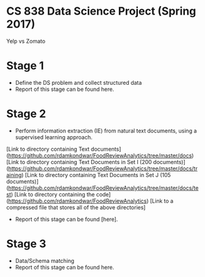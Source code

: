 # CS 838 Data Science Project (Spring 2017)
Yelp vs Zomato

# Stage 1
- Define the DS problem and collect structured data
- Report of this stage can be found here.

# Stage 2 
- Perform information extraction (IE) from natural text documents, using a supervised learning approach.

[Link to directory containing Text documents] (https://github.com/rdamkondwar/FoodReviewAnalytics/tree/master/docs)
[Link to directory containing Text Documents in Set I (200 documents)] (https://github.com/rdamkondwar/FoodReviewAnalytics/tree/master/docs/training)
[Link to directory containing Text Documents in Set J (105 documents)] (https://github.com/rdamkondwar/FoodReviewAnalytics/tree/master/docs/test)
[Link to directory containing the code] (https://github.com/rdamkondwar/FoodReviewAnalytics)
[Link to a compressed file that stores all of the above directories] 

- Report of this stage can be found [here].

# Stage 3 
- Data/Schema matching
- Report of this stage can be found here.
